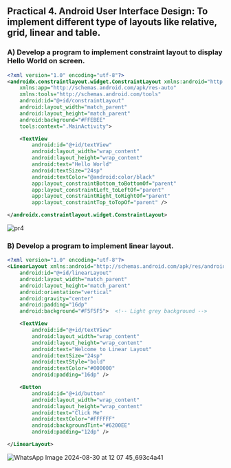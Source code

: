 ## Practical 4. Android User Interface Design: To implement different type of layouts like relative, grid, linear and table.

### A) Develop a program to implement constraint layout to display Hello World on screen.

```xml
<?xml version="1.0" encoding="utf-8"?>
<androidx.constraintlayout.widget.ConstraintLayout xmlns:android="http://schemas.android.com/apk/res/android"
    xmlns:app="http://schemas.android.com/apk/res-auto"
    xmlns:tools="http://schemas.android.com/tools"
    android:id="@+id/constraintLayout"
    android:layout_width="match_parent"
    android:layout_height="match_parent"
    android:background="#FFEBEE"
    tools:context=".MainActivity">

    <TextView
        android:id="@+id/textView"
        android:layout_width="wrap_content"
        android:layout_height="wrap_content"
        android:text="Hello World"
        android:textSize="24sp"
        android:textColor="@android:color/black"
        app:layout_constraintBottom_toBottomOf="parent"
        app:layout_constraintLeft_toLeftOf="parent"
        app:layout_constraintRight_toRightOf="parent"
        app:layout_constraintTop_toTopOf="parent" />

</androidx.constraintlayout.widget.ConstraintLayout>
```

![pr4](https://github.com/user-attachments/assets/b9d7a44b-2985-4202-8549-302e043bf46b)

### B) Develop a program to implement linear layout.

```xml
<?xml version="1.0" encoding="utf-8"?>
<LinearLayout xmlns:android="http://schemas.android.com/apk/res/android"
    android:id="@+id/linearLayout"
    android:layout_width="match_parent"
    android:layout_height="match_parent"
    android:orientation="vertical"
    android:gravity="center"
    android:padding="16dp"
    android:background="#F5F5F5">  <!-- Light grey background -->

    <TextView
        android:id="@+id/textView"
        android:layout_width="wrap_content"
        android:layout_height="wrap_content"
        android:text="Welcome to Linear Layout"
        android:textSize="24sp"
        android:textStyle="bold"
        android:textColor="#000000"
        android:padding="16dp" />

    <Button
        android:id="@+id/button"
        android:layout_width="wrap_content"
        android:layout_height="wrap_content"
        android:text="Click Me"
        android:textColor="#FFFFFF"
        android:backgroundTint="#6200EE"
        android:padding="12dp" />

</LinearLayout>
```
![WhatsApp Image 2024-08-30 at 12 07 45_693c4a41](https://github.com/user-attachments/assets/cee38f56-4cef-499a-a3a2-5ac15ce95b57)


